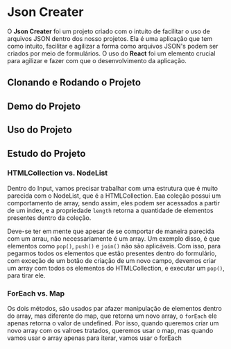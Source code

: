 # Json Creater
O **Json Creater** foi um projeto criado com o intuito de facilitar o uso de arquivos JSON dentro dos nosso projetos.
Ela é uma aplicação que tem como intuito, facilitar e agilizar a forma como arquivos JSON's podem ser criados por meio de formulários.
O uso do **React** foi um elemento crucial para agilizar e fazer com que o desenvolvimento da aplicação. 


## Clonando e Rodando o Projeto



## Demo do Projeto


## Uso do Projeto




## Estudo do Projeto

### HTMLCollection vs. NodeList
Dentro do Input, vamos precisar trabalhar com uma estrutura que é muito parecida com o NodeList, que é a HTMLCollection. Eaa coleção possui um comportamento de array, sendo assim, eles podem ser acessados a partir de um index, e a propriedade `length` retorna a quantidade de elementos presentes dentro da coleção.

Deve-se ter em mente que apesar de se comportar de maneira parecida com um arrau, não necessariamente é um array. Um exemplo disso, é que elementos como `pop()`, `push()` e `join()` não são aplicáveis. Com isso, para pegarmos todos os elementos que estão presentes dentro do formulário, com exceção de um botão de criação de um novo campo, devemos criar um array com todos os elementos do HTMLCollection, e executar um `pop()`, para tirar ele.

### ForEach vs. Map
Os dois métodos, são usados par afazer manipulação de elementos dentro do array, mas diferente do map, que retorna um novo array, o `forEach` ele apenas retorna 
o valor de undefined. Por isso, quando queremos criar um novo array com os valroes tratados, queremos usar o map, mas quando vamos usar o array apenas para iterar, vamos usar o forEach